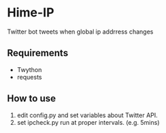 # Hime-IP
Twitter bot tweets when global ip addrress changes

## Requirements

* Twython
* requests

## How to use

1. edit config.py and set variables about Twitter API.  
1. set ipcheck.py run at proper intervals. (e.g. 5mins)
